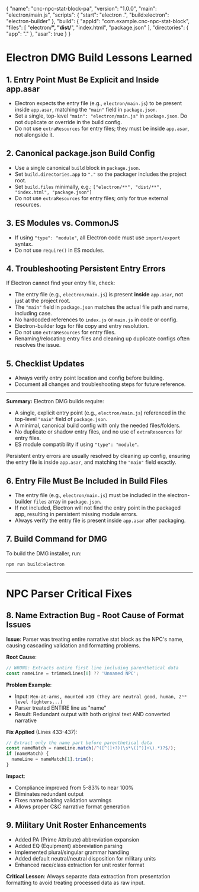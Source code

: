 {
  "name": "cnc-npc-stat-block-pa",
  "version": "1.0.0",
  "main": "electron/main.js",
  "scripts": {
    "start": "electron .",
    "build:electron": "electron-builder"
  },
  "build": {
    "appId": "com.example.cnc-npc-stat-block",
    "files": [
      "electron/**",
      "dist/**",
      "index.html",
      "package.json"
    ],
    "directories": {
      "app": "."
    },
    "asar": true
  }
}

# Electron DMG Build Lessons Learned

## 1. Entry Point Must Be Explicit and Inside app.asar
- Electron expects the entry file (e.g., `electron/main.js`) to be present inside `app.asar`, matching the `"main"` field in `package.json`.
- Set a single, top-level `"main": "electron/main.js"` in `package.json`. Do not duplicate or override in the build config.
- Do not use `extraResources` for entry files; they must be inside `app.asar`, not alongside it.

## 2. Canonical package.json Build Config
- Use a single canonical `build` block in `package.json`.
- Set `build.directories.app` to `"."` so the packager includes the project root.
- Set `build.files` minimally, e.g.: `["electron/**", "dist/**", "index.html", "package.json"]`
- Do not use `extraResources` for entry files; only for true external resources.

## 3. ES Modules vs. CommonJS
- If using `"type": "module"`, all Electron code must use `import/export` syntax.
- Do not use `require()` in ES modules.

## 4. Troubleshooting Persistent Entry Errors
If Electron cannot find your entry file, check:
- The entry file (e.g., `electron/main.js`) is present **inside** `app.asar`, not just at the project root.
- The `"main"` field in `package.json` matches the actual file path and name, including case.
- No hardcoded references to `index.js` or `main.js` in code or config.
- Electron-builder logs for file copy and entry resolution.
- Do not use `extraResources` for entry files.
- Renaming/relocating entry files and cleaning up duplicate configs often resolves the issue.

## 5. Checklist Updates
- Always verify entry point location and config before building.
- Document all changes and troubleshooting steps for future reference.

---

**Summary:**
Electron DMG builds require:
- A single, explicit entry point (e.g., `electron/main.js`) referenced in the top-level `"main"` field of `package.json`.
- A minimal, canonical build config with only the needed files/folders.
- No duplicate or shadow entry files, and no use of `extraResources` for entry files.
- ES module compatibility if using `"type": "module"`.

Persistent entry errors are usually resolved by cleaning up config, ensuring the entry file is inside `app.asar`, and matching the `"main"` field exactly.

## 6. Entry File Must Be Included in Build Files
- The entry file (e.g., `electron/main.js`) must be included in the electron-builder `files` array in `package.json`.
- If not included, Electron will not find the entry point in the packaged app, resulting in persistent missing module errors.
- Always verify the entry file is present inside `app.asar` after packaging.

## 7. Build Command for DMG
To build the DMG installer, run:

```sh
npm run build:electron
```

---

# NPC Parser Critical Fixes

## 8. Name Extraction Bug - Root Cause of Format Issues
**Issue**: Parser was treating entire narrative stat block as the NPC's name, causing cascading validation and formatting problems.

**Root Cause**:
```javascript
// WRONG: Extracts entire first line including parenthetical data
const nameLine = trimmedLines[0] ?? 'Unnamed NPC';
```

**Problem Example**:
- Input: `Men-at-arms, mounted x10 (They are neutral good, human, 2ⁿᵈ level fighters...)`
- Parser treated ENTIRE line as "name"
- Result: Redundant output with both original text AND converted narrative

**Fix Applied** (Lines 433-437):
```javascript
// Extract only the name part before parenthetical data
const nameMatch = nameLine.match(/^([^(]+?)(\s*\([^)]+\).*)?$/);
if (nameMatch) {
  nameLine = nameMatch[1].trim();
}
```

**Impact**:
- Compliance improved from 5-83% to near 100%
- Eliminates redundant output
- Fixes name bolding validation warnings
- Allows proper C&C narrative format generation

## 9. Military Unit Roster Enhancements
- Added PA (Prime Attribute) abbreviation expansion
- Added EQ (Equipment) abbreviation parsing
- Implemented plural/singular grammar handling
- Added default neutral/neutral disposition for military units
- Enhanced race/class extraction for unit roster format

**Critical Lesson**: Always separate data extraction from presentation formatting to avoid treating processed data as raw input.